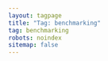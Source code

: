 ```yaml
---
layout: tagpage
title: "Tag: benchmarking"
tag: benchmarking
robots: noindex
sitemap: false
---
```

